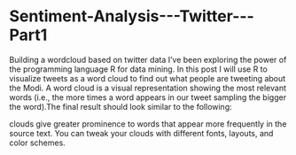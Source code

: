 # Sentiment-Analysis---Twitter---Part1
Building a wordcloud based on twitter data
I’ve been exploring the power of the programming language R for data mining. 
In this post I will use R to visualize tweets as a word cloud to find out what people are tweeting about the Modi. 
A word cloud is a visual representation showing the most relevant words (i.e., the more times a word appears in our tweet 
sampling the bigger the word).The final result should look similar to the following:

clouds give greater prominence to words that appear more frequently in the source text. 
You can tweak your clouds with different fonts, layouts, and color schemes. 

